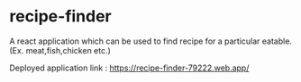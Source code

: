 # recipe-finder
A react application which can be used to find recipe for a particular eatable. (Ex. meat,fish,chicken etc.)

Deployed application link : https://recipe-finder-79222.web.app/
